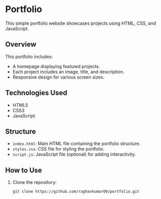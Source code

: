 # Portfolio

This simple portfolio website showcases projects using HTML, CSS, and JavaScript.

## Overview

This portfolio includes:
- A homepage displaying featured projects.
- Each project includes an image, title, and description.
- Responsive design for various screen sizes.

## Technologies Used

- HTML5
- CSS3
- JavaScript

## Structure

- `index.html`: Main HTML file containing the portfolio structure.
- `styles.css`: CSS file for styling the portfolio.
- `script.js`: JavaScript file (optional) for adding interactivity.

## How to Use

1. Clone the repository:
   ```bash
   git clone https://github.com/raghavkumar09/portfolio.git

